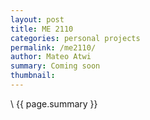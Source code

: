 ```yaml
---
layout: post
title: ME 2110
categories: personal projects
permalink: /me2110/
author: Mateo Atwi
summary: Coming soon
thumbnail:
---
```


\\
{{ page.summary }}